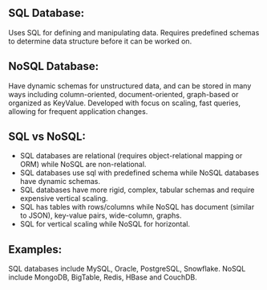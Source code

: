 ## SQL Database:
Uses SQL for defining and manipulating data. Requires predefined schemas to determine data structure before it can be worked on. 

## NoSQL Database:
Have dynamic schemas for unstructured data, and can be stored in many ways including column-oriented, document-oriented, graph-based or organized as KeyValue. Developed with focus on scaling, fast queries, allowing for frequent application changes. 

## SQL vs NoSQL:
- SQL databases are relational (requires object-relational mapping or ORM) while NoSQL are non-relational.
- SQL databases use sql with predefined schema while NoSQL databases have dynamic schemas.
- SQL databases have more rigid, complex, tabular schemas and require expensive vertical scaling.
- SQL has tables with rows/columns while NoSQL has document (similar to JSON), key-value pairs, wide-column, graphs.
- SQL for vertical scaling while NoSQL for horizontal.

## Examples:
SQL databases include MySQL, Oracle, PostgreSQL, Snowflake. NoSQL include MongoDB, BigTable, Redis, HBase and CouchDB.
